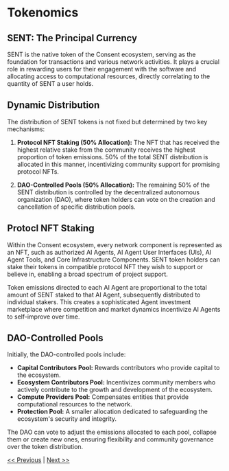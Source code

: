 # Tokenomics

## SENT: The Principal Currency

SENT is the native token of the Consent ecosystem, serving as the foundation for transactions and various network activities. It plays a crucial role in rewarding users for their engagement with the software and allocating access to computational resources, directly correlating to the quantity of SENT a user holds.

## Dynamic Distribution

The distribution of SENT tokens is not fixed but determined by two key mechanisms:

1. **Protocol NFT Staking (50% Allocation):** The NFT that has received the highest relative stake from the community receives the highest proportion of token emissions. 50% of the total SENT distribution is allocated in this manner, incentivizing community support for promising protocol NFTs.

2. **DAO-Controlled Pools (50% Allocation):** The remaining 50% of the SENT distribution is controlled by the decentralized autonomous organization (DAO), where token holders can vote on the creation and cancellation of specific distribution pools.

## Protocl NFT Staking

Within the Consent ecosystem, every network component is represented as an NFT, such as authorized AI Agents, AI Agent User Interfaces (UIs), AI Agent Tools, and Core Infrastructure Components. SENT token holders can stake their tokens in compatible protocol NFT they wish to support or believe in, enabling a broad spectrum of project support.

Token emissions directed to each AI Agent are proportional to the total amount of SENT staked to that AI Agent, subsequently distributed to individual stakers. This creates a sophisticated Agent investment marketplace where competition and market dynamics incentivize AI Agents to self-improve over time.

## DAO-Controlled Pools

Initially, the DAO-controlled pools include:

- **Capital Contributors Pool:** Rewards contributors who provide capital to the ecosystem.
- **Ecosystem Contributors Pool:** Incentivizes community members who actively contribute to the growth and development of the ecosystem.
- **Compute Providers Pool:** Compensates entities that provide computational resources to the network.
- **Protection Pool:** A smaller allocation dedicated to safeguarding the ecosystem's security and integrity.

The DAO can vote to adjust the emissions allocated to each pool, collapse them or create new ones, ensuring flexibility and community governance over the token distribution.


[<< Previous](technical_architecture.md) | [Next >>](governance.md)

